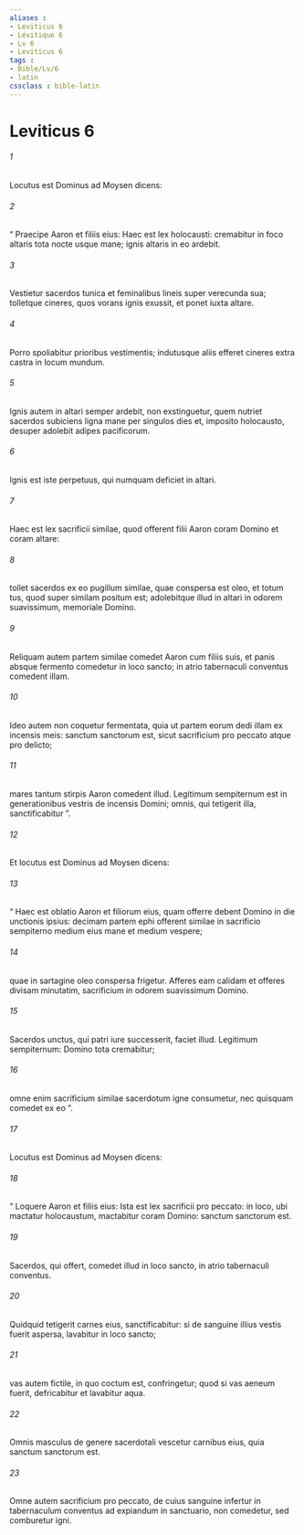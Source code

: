 ```yaml
---
aliases : 
- Leviticus 6
- Lévitique 6
- Lv 6
- Leviticus 6
tags : 
- Bible/Lv/6
- latin
cssclass : bible-latin
---
```


# Leviticus 6

###### 1
Locutus est Dominus ad Moysen dicens: 
###### 2
“ Praecipe Aaron et filiis eius: Haec est lex holocausti: cremabitur in foco altaris tota nocte usque mane; ignis altaris in eo ardebit. 
###### 3
Vestietur sacerdos tunica et feminalibus lineis super verecunda sua; tolletque cineres, quos vorans ignis exussit, et ponet iuxta altare. 
###### 4
Porro spoliabitur prioribus vestimentis; indutusque aliis efferet cineres extra castra in locum mundum. 
###### 5
Ignis autem in altari semper ardebit, non exstinguetur, quem nutriet sacerdos subiciens ligna mane per singulos dies et, imposito holocausto, desuper adolebit adipes pacificorum. 
###### 6
Ignis est iste perpetuus, qui numquam deficiet in altari.
###### 7
Haec est lex sacrificii similae, quod offerent filii Aaron coram Domino et coram altare: 
###### 8
tollet sacerdos ex eo pugillum similae, quae conspersa est oleo, et totum tus, quod super similam positum est; adolebitque illud in altari in odorem suavissimum, memoriale Domino. 
###### 9
Reliquam autem partem similae comedet Aaron cum filiis suis, et panis absque fermento comedetur in loco sancto; in atrio tabernaculi conventus comedent illam. 
###### 10
Ideo autem non coquetur fermentata, quia ut partem eorum dedi illam ex incensis meis: sanctum sanctorum est, sicut sacrificium pro peccato atque pro delicto; 
###### 11
mares tantum stirpis Aaron comedent illud. Legitimum sempiternum est in generationibus vestris de incensis Domini; omnis, qui tetigerit illa, sanctificabitur ”.
###### 12
Et locutus est Dominus ad Moysen dicens: 
###### 13
“ Haec est oblatio Aaron et filiorum eius, quam offerre debent Domino in die unctionis ipsius: decimam partem ephi offerent similae in sacrificio sempiterno medium eius mane et medium vespere; 
###### 14
quae in sartagine oleo conspersa frigetur. Afferes eam calidam et offeres divisam minutatim, sacrificium in odorem suavissimum Domino. 
###### 15
Sacerdos unctus, qui patri iure successerit, faciet illud. Legitimum sempiternum: Domino tota cremabitur; 
###### 16
omne enim sacrificium similae sacerdotum igne consumetur, nec quisquam comedet ex eo ”.
###### 17
Locutus est Dominus ad Moysen dicens: 
###### 18
“ Loquere Aaron et filiis eius: Ista est lex sacrificii pro peccato: in loco, ubi mactatur holocaustum, mactabitur coram Domino: sanctum sanctorum est. 
###### 19
Sacerdos, qui offert, comedet illud in loco sancto, in atrio tabernaculi conventus. 
###### 20
Quidquid tetigerit carnes eius, sanctificabitur: si de sanguine illius vestis fuerit aspersa, lavabitur in loco sancto; 
###### 21
vas autem fictile, in quo coctum est, confringetur; quod si vas aeneum fuerit, defricabitur et lavabitur aqua. 
###### 22
Omnis masculus de genere sacerdotali vescetur carnibus eius, quia sanctum sanctorum est. 
###### 23
Omne autem sacrificium pro peccato, de cuius sanguine infertur in tabernaculum conventus ad expiandum in sanctuario, non comedetur, sed comburetur igni.
